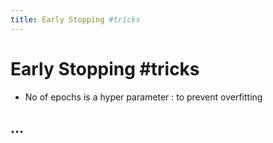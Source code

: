 ```yaml
---
title: Early Stopping #tricks
---
```


# Early Stopping #tricks
- No of epochs is a hyper parameter : to prevent overfitting

## …
















